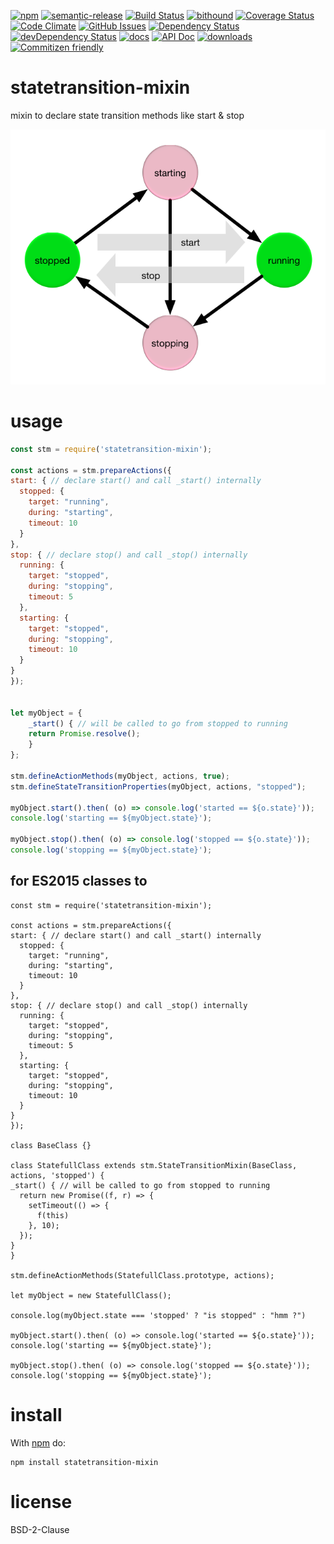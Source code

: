 
[![npm](https://img.shields.io/npm/v/statetransition-mixin.svg)](https://www.npmjs.com/package/statetransition-mixin)
[![semantic-release](https://img.shields.io/badge/%20%20%F0%9F%93%A6%F0%9F%9A%80-semantic--release-e10079.svg)](https://github.com/arlac77/statetransition-mixin)
[![Build Status](https://secure.travis-ci.org/arlac77/statetransition-mixin.png)](http://travis-ci.org/arlac77/statetransition-mixin)
[![bithound](https://www.bithound.io/github/arlac77/statetransition-mixin/badges/score.svg)](https://www.bithound.io/github/arlac77/statetransition-mixin)
[![Coverage Status](https://coveralls.io/repos/arlac77/statetransition-mixin/badge.svg)](https://coveralls.io/r/arlac77/statetransition-mixin)
[![Code Climate](https://codeclimate.com/github/arlac77/statetransition-mixin/badges/gpa.svg)](https://codeclimate.com/github/arlac77/statetransition-mixin)
[![GitHub Issues](https://img.shields.io/github/issues/arlac77/statetransition-mixin.svg?style=flat-square)](https://github.com/arlac77/statetransition-mixin/issues)
[![Dependency Status](https://david-dm.org/arlac77/statetransition-mixin.svg)](https://david-dm.org/arlac77/statetransition-mixin)
[![devDependency Status](https://david-dm.org/arlac77/statetransition-mixin/dev-status.svg)](https://david-dm.org/arlac77/statetransition-mixin#info=devDependencies)
[![docs](http://inch-ci.org/github/arlac77/statetransition-mixin.svg?branch=master)](http://inch-ci.org/github/arlac77/statetransition-mixin)
[![API Doc](https://doclets.io/arlac77/statetransition-mixin/master.svg)](https://doclets.io/arlac77/statetransition-mixin/master)
[![downloads](http://img.shields.io/npm/dm/statetransition-mixin.svg?style=flat-square)](https://npmjs.org/package/statetransition-mixin)
[![Commitizen friendly](https://img.shields.io/badge/commitizen-friendly-brightgreen.svg)](http://commitizen.github.io/cz-cli/)

statetransition-mixin
====
mixin to declare state transition methods like start & stop

![start stop transition example](doc/start-stop.png)

usage
=====

```js
const stm = require('statetransition-mixin');

const actions = stm.prepareActions({
start: { // declare start() and call _start() internally
  stopped: {
    target: "running",
    during: "starting",
    timeout: 10
  }
},
stop: { // declare stop() and call _stop() internally
  running: {
    target: "stopped",
    during: "stopping",
    timeout: 5
  },
  starting: {
    target: "stopped",
    during: "stopping",
    timeout: 10
  }
}
});


let myObject = {
    _start() { // will be called to go from stopped to running
    return Promise.resolve();
    }
};

stm.defineActionMethods(myObject, actions, true);
stm.defineStateTransitionProperties(myObject, actions, "stopped");

myObject.start().then( (o) => console.log('started == ${o.state}'));
console.log('starting == ${myObject.state}');

myObject.stop().then( (o) => console.log('stopped == ${o.state}'));
console.log('stopping == ${myObject.state}');
```

for ES2015 classes to
------------------

<!-- skip-example -->
```es6
const stm = require('statetransition-mixin');

const actions = stm.prepareActions({
start: { // declare start() and call _start() internally
  stopped: {
    target: "running",
    during: "starting",
    timeout: 10
  }
},
stop: { // declare stop() and call _stop() internally
  running: {
    target: "stopped",
    during: "stopping",
    timeout: 5
  },
  starting: {
    target: "stopped",
    during: "stopping",
    timeout: 10
  }
}
});

class BaseClass {}

class StatefullClass extends stm.StateTransitionMixin(BaseClass, actions, 'stopped') {
_start() { // will be called to go from stopped to running
  return new Promise((f, r) => {
    setTimeout(() => {
      f(this)
    }, 10);
  });
}
}

stm.defineActionMethods(StatefullClass.prototype, actions);

let myObject = new StatefullClass();

console.log(myObject.state === 'stopped' ? "is stopped" : "hmm ?")

myObject.start().then( (o) => console.log('started == ${o.state}'));
console.log('starting == ${myObject.state}');

myObject.stop().then( (o) => console.log('stopped == ${o.state}'));
console.log('stopping == ${myObject.state}');
```

install
=======

With [npm](http://npmjs.org) do:

```
npm install statetransition-mixin
```

license
=======

BSD-2-Clause
